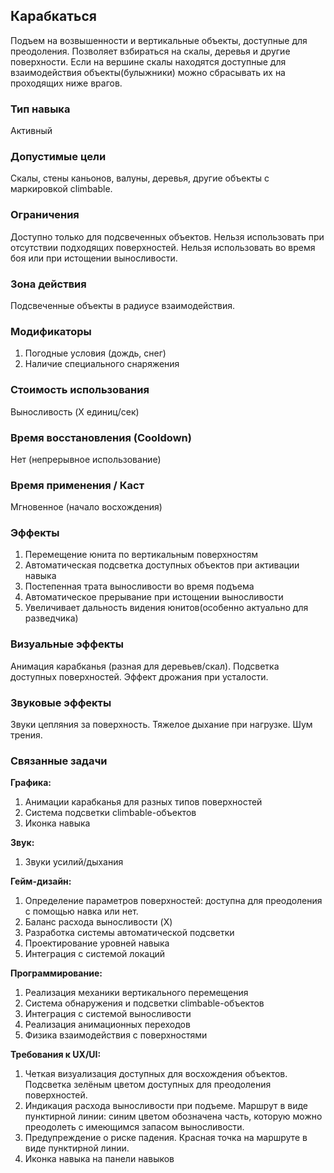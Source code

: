 ## Карабкаться

Подъем на возвышенности и вертикальные объекты, доступные для преодоления. Позволяет взбираться на скалы, деревья и другие поверхности. Если на вершине скалы находятся доступные для взаимодействия объекты(булыжники) можно сбрасывать их на проходящих ниже врагов.

### Тип навыка
Активный

### Допустимые цели
Скалы, стены каньонов, валуны, деревья, другие объекты с маркировкой climbable.

### Ограничения
Доступно только для подсвеченных объектов. Нельзя использовать при отсутствии подходящих поверхностей. Нельзя использовать во время боя или при истощении выносливости.

### Зона действия
Подсвеченные объекты в радиусе взаимодействия.

### Модификаторы
1. Погодные условия (дождь, снег)
2. Наличие специального снаряжения

### Стоимость использования
Выносливость (X единиц/сек)

### Время восстановления (Cooldown)
Нет (непрерывное использование)

### Время применения / Каст
Мгновенное (начало восхождения)

### Эффекты
1. Перемещение юнита по вертикальным поверхностям
2. Автоматическая подсветка доступных объектов при активации навыка
3. Постепенная трата выносливости во время подъема
4. Автоматическое прерывание при истощении выносливости
5. Увеличивает дальность видения юнитов(особенно актуально для разведчика)

### Визуальные эффекты
Анимация карабканья (разная для деревьев/скал). Подсветка доступных поверхностей. Эффект дрожания при усталости.

### Звуковые эффекты
Звуки цепляния за поверхность. Тяжелое дыхание при нагрузке. Шум трения.

### Связанные задачи

**Графика:**
1. Анимации карабканья для разных типов поверхностей
2. Система подсветки climbable-объектов
3. Иконка навыка

**Звук:**
1. Звуки усилий/дыхания

**Гейм-дизайн:**
1. Определение параметров поверхностей: доступна для преодоления с помощью навка или нет.
2. Баланс расхода выносливости (X)
3. Разработка системы автоматической подсветки
4. Проектирование уровней навыка
5. Интеграция с системой локаций

**Программирование:**
1. Реализация механики вертикального перемещения
2. Система обнаружения и подсветки climbable-объектов
3. Интеграция с системой выносливости
4. Реализация анимационных переходов
5. Физика взаимодействия с поверхностями

**Требования к UX/UI:**
1. Четкая визуализация доступных для восхождения объектов. Подсветка зелёным цветом доступных для преодоления поверхностей.
2. Индикация расхода выносливости при подъеме. Маршрут в виде пунктирной линии: синим цветом обозначена часть, которую можно преодолеть с имеющимся запасом выносливости.
3. Предупреждение о риске падения. Красная точка на маршруте в виде пунктирной линии. 
4. Иконка навыка на панели навыков